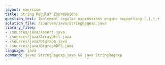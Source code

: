```yaml
---
layout: exercise
title: String Regular Expressions
question_text: Implement regular expressions engine supporting (,|,*,+,.) operations
solution_file: /sources/java/StringRegexp.java
library_files:
- /sources/java/Assert.java
- /sources/java/ArrayUtil.java
- /sources/java/Digraph.java
- /sources/java/DigraphDFS.java
language: java
command: javac StringRegexp.java && java StringRegexp
---
```

